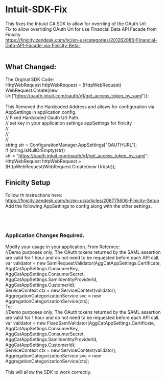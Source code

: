 # Intuit-SDK-Fix
This fixes the Intuiut C# SDK to allow for overriing of the OAuth Url <br />
Fix to allow overriding OAuth Url for use Financial Data API Facade from Finicity <br />
https://finicity.zendesk.com/hc/en-us/categories/201262086-Financial-Data-API-Facade-via-Finicity-Beta- <br />
<br />
## What Changed:
The Orginal SDK Code: <br />
    HttpWebRequest httpWebRequest = (HttpWebRequest) WebRequest.Create(new Uri("https://oauth.intuit.com/oauth/v1/get_access_token_by_saml")); <br />
<br />
This Removed the Hardcoded Address and allows for configuration via AppSettings in application config. <br />
				// Fixed Hardcoded Oauth Url Path.   <br />
				// set key in your application settings appSettings for finicity <br />
				//   <appSettings> <br />
				//    <add key="OAUTHURL" value="https://api.finicity.com/oauth/v1/get_access_token_by_saml" /> <br />
				//   </appSettings> <br />
                string str = ConfigurationManager.AppSettings["OAUTHURL"]; <br />
                if (string.IsNullOrEmpty(str)) <br />
                    str = "https://oauth.intuit.com/oauth/v1/get_access_token_by_saml"; <br />
                HttpWebRequest httpWebRequest = (HttpWebRequest)WebRequest.Create(new Uri(str));  <br />

## Finicity Setup
Follow th instructions here: <br />
https://finicity.zendesk.com/hc/en-us/articles/208775606-Finicity-Setup <br />
Add the following AppSettings to config along with the other settings. <br />
    <add key="BaseUrl" value="https://api.finicity.com/financialdatafeed/v1" /> <br />
    <add key="OAUTHURL" value="https://api.finicity.com/oauth/v1/get_access_token_by_saml" /> <br />
    <br />
### Application Changes Required.
Modify your usage in your application. From Refernce: <br />
            //Demo purposes only.  The OAuth tokens returned by the SAML assertion are valid for 1 hour and do not need to be requested before each API call. <br />
            var validator = new SamlRequestValidator(AggCatAppSettings.Certificate, <br />
                                                                      AggCatAppSettings.ConsumerKey, <br />
                                                                      AggCatAppSettings.ConsumerSecret, <br />
                                                                      AggCatAppSettings.SamlIdentityProviderId, <br />
                                                                      AggCatAppSettings.CustomerId); <br />
            ServiceContext ctx = new ServiceContext(validator); <br />
            AggregationCategorizationService svc = new AggregationCategorizationService(ctx); <br />
To: <br />
            //Demo purposes only.  The OAuth tokens returned by the SAML assertion are valid for 1 hour and do not need to be requested before each API call. <br />
            var validator = new FixedSamlValidator(AggCatAppSettings.Certificate, <br />
                                                                      AggCatAppSettings.ConsumerKey, <br />
                                                                      AggCatAppSettings.ConsumerSecret, <br />
                                                                      AggCatAppSettings.SamlIdentityProviderId, <br />
                                                                      AggCatAppSettings.CustomerId); <br />
            ServiceContext ctx = new ServiceContext(validator); <br />
            AggregationCategorizationService svc = new AggregationCategorizationService(ctx); <br />
<br />
This will allow the SDK to work correctly. <br />
